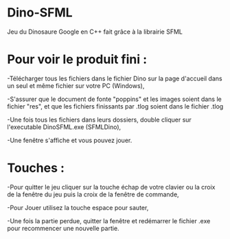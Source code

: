 # Dino-SFML

Jeu du Dinosaure Google en C++ fait grâce à la librairie SFML

# Pour voir le produit fini : 

-Télécharger tous les fichiers dans le fichier Dino sur la page d'accueil dans un seul et même fichier sur votre PC (Windows),

-S'assurer que le document de fonte "poppins" et les images soient dans le fichier "res", et que les fichiers finissants par .tlog soient dans le fichier .tlog

-Une fois tous les fichiers dans leurs dossiers, double cliquer sur l'executable DinoSFML.exe (SFMLDino),

-Une fenêtre s'affiche et vous pouvez jouer.


# Touches : 

-Pour quitter le jeu cliquer sur la touche échap de votre clavier ou la croix de la fenêtre du jeu puis la croix de la fenêtre de commande,

-Pour Jouer utilisez la touche espace pour sauter,

-Une fois la partie perdue, quitter la fenêtre et redémarrer le fichier .exe pour recommencer une nouvelle partie.

